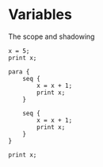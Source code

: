 # Variables

The scope and shadowing

```oxiida
x = 5;
print x;

para {
    seq {
        x = x + 1;
        print x;
    }    

    seq {
        x = x + 1;
        print x;
    }    
}

print x;
```

